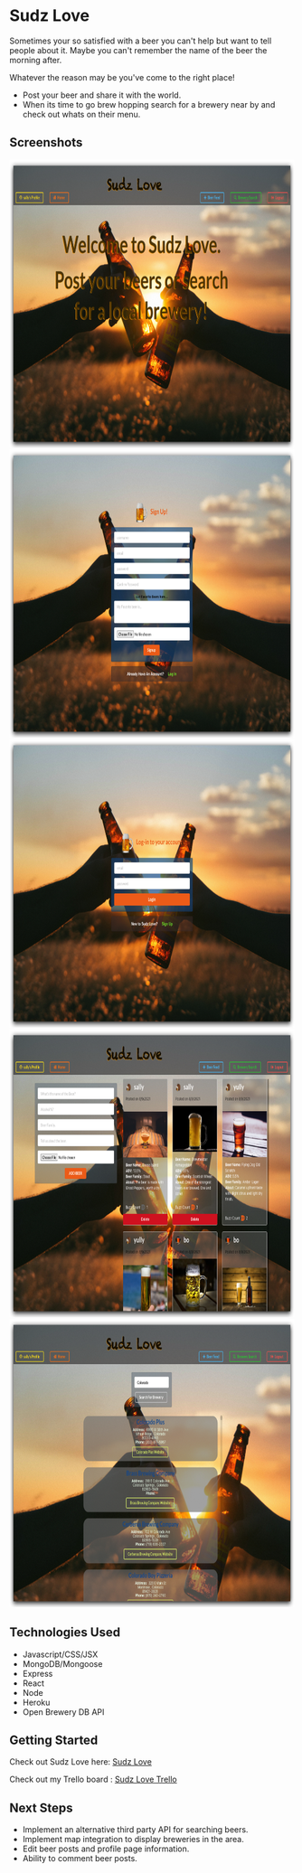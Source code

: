 

# Sudz Love
Sometimes your so satisfied with a beer you can't help but want to tell people about it. 
Maybe you can't remember the name of the beer the morning after.

Whatever the reason may be you've come to the right place!
- Post your beer and share it with the world.
- When its time to go brew hopping search for a brewery near by and check out whats on their menu.


## Screenshots

<img src="src/images/HomePage.png" width="800" height="510">

<img src="src/images/Signup.png" width="800" height="510">

<img src="src/images/Login.png" width="800" height="510">

<img src="src/images/BeerFeed.png" width="800" height="510">

<img src="src/images/SearchBrew.png" width="800" height="510">

## Technologies Used
* Javascript/CSS/JSX
* MongoDB/Mongoose
* Express
* React
* Node
* Heroku
* Open Brewery DB API


## Getting Started
Check out Sudz Love here: [Sudz Love]()

Check out my Trello board : [Sudz Love Trello](https://trello.com/b/gSR8OJf1)



## Next Steps
* Implement an alternative third party API for searching beers.
* Implement map integration to display breweries in the area.
* Edit beer posts and profile page information.
* Ability to comment beer posts.